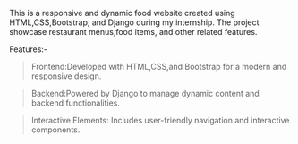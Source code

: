 This is a responsive and dynamic food website created using HTML,CSS,Bootstrap, and Django during my internship.
The project showcase restaurant menus,food items, and other related features.

Features:-
>Frontend:Developed with HTML,CSS,and Bootstrap for a modern and responsive design.

>Backend:Powered by Django to manage dynamic content and backend functionalities.

>Interactive Elements: Includes user-friendly navigation and interactive components.


